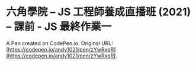 # 六角學院 – JS 工程師養成直播班 (2021) – 課前 - JS 最終作業一

A Pen created on CodePen.io. Original URL: [https://codepen.io/andy1021/pen/zYwRxqR](https://codepen.io/andy1021/pen/zYwRxqR).


